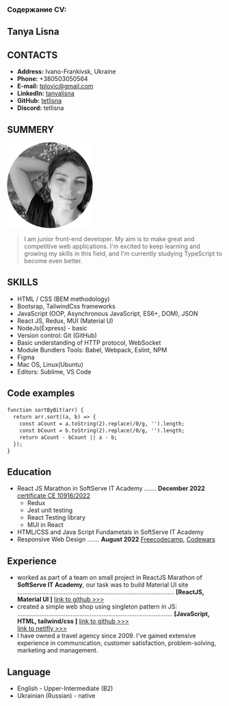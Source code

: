 ### Содержание CV:

## Tanya Lisna

## CONTACTS

- **Address:** Ivano-Frankivsk, Ukraine
- **Phone:** +380503050564
- **E-mail:** tplovic@gmail.com
- **LinkedIn:** [tanyalisna](https://github.com/tetlisna)
- **GitHub:** [tetlisna](https://www.linkedin.com/in/tanyalisna/)
- **Discord:** tetlisna

## SUMMERY
![pic](/img/tat.png "myPhoto")

> I am junior front-end developer. My aim is to make great and competitive web applications. I'm excited to keep learning and growing my skills in this field, and I'm currently studying TypeScript to become even better.

## SKILLS

- HTML / CSS (BEM methodology)
- Bootsrap, TailwindCss frameworks
- JavaScript (OOP, Asynchronous JavaScript, ES6+, DOM), JSON
- React JS, Redux, MUI (Material U)
- NodeJs(Express) - basic
- Version control: Git (GitHub)
- Basic understanding of HTTP protocol, WebSocket
- Module Bundlers Tools: Babel, Webpack, Eslint, NPM
- Figma
- Mac OS, Linux(Ubuntu)
- Editors: Sublime, VS Code

## Code examples

```
function sortByBit(arr) {
  return arr.sort((a, b) => {
    const aCount = a.toString(2).replace(/0/g, '').length;
    const bCount = b.toString(2).replace(/0/g, '').length;
    return aCount - bCount || a - b;
  });
}
```

## Education

- React JS Marathon in SoftServe IT Academy ....... __December 2022__ [certificate CE 10916/2022](https://career.softserveinc.com/en-us/certification/verification)
    * Redux
    * Jest unit testing
    * React Testing library
    * MUI in React
- HTML/CSS and Java Script Fundametals in SoftServe IT Academy
- Responsive Web Design ....... __August 2022__ [Freecodecamp](https://freecodecamp.org/certification/tetlisna/responsive-web-design), [Codewars](https://www.codewars.com/users/tetlisna)
    

## Experience

- worked as part of a team on small project in ReactJS Marathon of **SoftServe IT Academy**, our task was to build Material UI site 
...........................................................................................
 __[ReactJS, Material UI ]__ 
 [link to github >>>](https://github.com/ita-react-marathon-sprint-material-ua/material-ui-team-nr-6)
- created a simple web shop using singleton pattern in JS:
 .......................................................................................... __[JavaScript, HTML, tailwind/css ]__ 
    [link to github >>>](https://github.com/tetlisna/myprojectJS2)                         
    [link to netifly >>>](https://first-adapted-site.netlify.app)
- I have owned a travel agency since 2009. I've gained extensive experience in communication, customer satisfaction, problem-solving, marketing and management.

## Language

- English - Upper-Intermediate (B2)
- Ukrainian (Russian) - native
